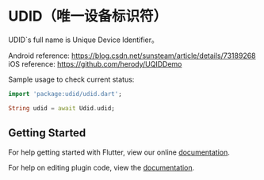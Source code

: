 # UDID（唯一设备标识符）

UDID`s full name is Unique Device Identifier。

Android reference:
https://blog.csdn.net/sunsteam/article/details/73189268
iOS reference:
https://github.com/herody/UQIDDemo



Sample usage to check current status:

```dart
import 'package:udid/udid.dart';

String udid = await Udid.udid;
```
## Getting Started

For help getting started with Flutter, view our online
[documentation](https://flutter.io/).

For help on editing plugin code, view the [documentation](https://flutter.io/developing-packages/#edit-plugin-package).

